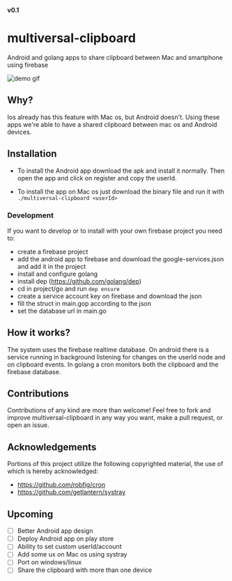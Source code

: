 **v0.1**

# multiversal-clipboard
Android and golang apps to share clipboard between Mac and smartphone using firebase

![demo gif](https://github.com/Salvatore-Giordano/multiversal-clipboard/blob/master/demo.gif)

## Why?

Ios already has this feature with Mac os, but Android doesn't.
Using these apps we're able to have a shared clipboard between mac os and Android devices.

## Installation

- To install the Android app download the apk and install it normally. Then open the app and click on register and copy the userId.

- To install the app on Mac os just download the binary file and run it with `./multiversal-clipboard <userId>`

### Development

If you want to develop or to install with your own firebase project you need to:

- create a firebase project
- add the android app to firebase and download the google-services.json and add it in the project
- install and configure golang 
- install dep (https://github.com/golang/dep)
- cd in project/go and run `dep ensure`
- create a service account key on firebase and download the json
- fill the struct in main.gop according to the json
- set the database url in main.go

## How it works?

The system uses the firebase realtime database. 
On android there is a service running in background listening for changes on the userId node and on clipboard events.
In golang a cron monitors both the clipboard and the firebase database.

## Contributions

Contributions of any kind are more than welcome! 
Feel free to fork and improve multiversal-clipboard in any way you want, make a pull request, or open an issue.

## Acknowledgements

Portions of this project utilize the following copyrighted material, the use of which is hereby acknowledged:

- https://github.com/robfig/cron
- https://github.com/getlantern/systray

## Upcoming

- [ ] Better Android app design
- [ ] Deploy Android app on play store
- [ ] Ability to set custom userId/account
- [ ] Add some ux on Mac os using systray
- [ ] Port on windows/linux
- [ ] Share the clipboard with more than one device

